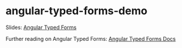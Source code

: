 # angular-typed-forms-demo

Slides: [Angular Typed Forms](https://vermeercorp-my.sharepoint.com/:p:/r/personal/eogbe_vermeer_com/Documents/Documents/Angular%20Typed%20Forms.pptx?d=w8f159cb7d8bc42178379c8cd14a1462a&csf=1&web=1&e=YkbTOz)

Further reading on Angular Typed Forms: [Angular Typed Forms Docs](https://angular.io/guide/typed-forms)
